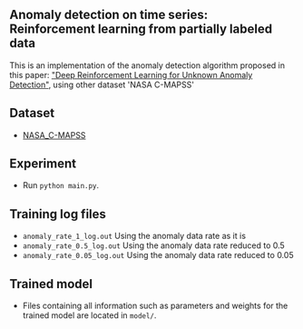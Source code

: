 ## Anomaly detection on time series: Reinforcement learning from partially labeled data
This is an implementation of the anomaly detection algorithm proposed in this paper: ["Deep Reinforcement Learning for Unknown Anomaly Detection"](https://arxiv.org/pdf/2009.06847.pdf), using other dataset 'NASA C-MAPSS'

## Dataset
* [NASA_C-MAPSS](https://data.nasa.gov/dataset/C-MAPSS-Aircraft-Engine-Simulator-Data/xaut-bemq)
    
## Experiment
* Run `python main.py`.

## Training log files
* `anomaly_rate_1_log.out` Using the anomaly data rate as it is
* `anomaly_rate_0.5_log.out` Using the anomaly data rate reduced to 0.5
* `anomaly_rate_0.05_log.out` Using the anomaly data rate reduced to 0.05

## Trained model
* Files containing all information such as parameters and weights for the trained model are located in `model/`.
